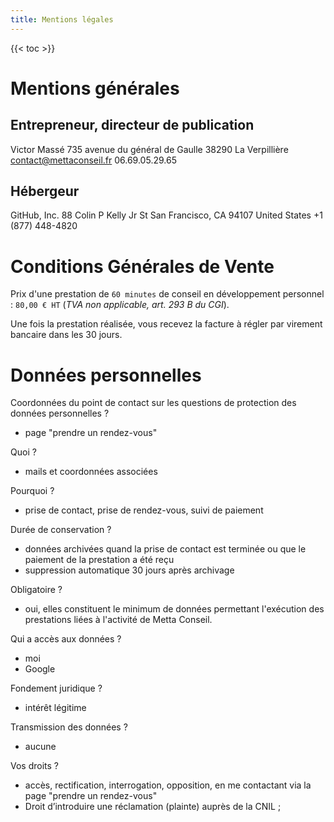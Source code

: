 ```yaml
---
title: Mentions légales
---
```


{{< toc >}}

# Mentions générales
## Entrepreneur, directeur de publication
Victor Massé
735 avenue du général de Gaulle
38290 La Verpillière
contact@mettaconseil.fr
06.69.05.29.65

## Hébergeur
GitHub, Inc.
88 Colin P Kelly Jr St
San Francisco, CA 94107
United States
+1 (877) 448-4820

# Conditions Générales de Vente
Prix d'une prestation de `60 minutes` de conseil en développement personnel : `80,00 € HT` (*TVA non applicable, art. 293 B du CGI*).

Une fois la prestation réalisée, vous recevez la facture à régler par virement bancaire dans les 30 jours.

# Données personnelles
Coordonnées du point de contact sur les questions de protection des données personnelles ?
- page "prendre un rendez-vous"

Quoi ?
- mails et coordonnées associées

Pourquoi ?
- prise de contact, prise de rendez-vous, suivi de paiement

Durée de conservation ?
- données archivées quand la prise de contact est terminée ou que le paiement de la prestation a été reçu
- suppression automatique 30 jours après archivage

Obligatoire ?
- oui, elles constituent le minimum de données permettant l'exécution des prestations liées à l'activité de Metta Conseil.

Qui a accès aux données ?
- moi
- Google

Fondement juridique ?
- intérêt légitime

Transmission des données ?
- aucune

Vos droits ?
- accès, rectification, interrogation, opposition, en me contactant via la page "prendre un rendez-vous"
- Droit d’introduire une réclamation (plainte) auprès de la CNIL ;
